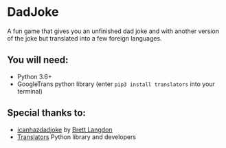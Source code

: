 # DadJoke
A fun game that gives you an unfinished dad joke and with another version of the joke but translated into a few foreign languages.

## You will need:
* Python 3.6+
* GoogleTrans python library (enter `pip3 install translators` into your terminal)


## Special thanks to:
* [icanhazdadjoke](https://icanhazdadjoke.com/) by [Brett Langdon](https://brett.is)
* [Translators](https://pypi.org/project/translators) Python library and developers
